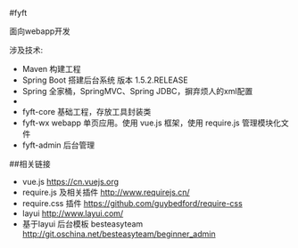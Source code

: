 #fyft

面向webapp开发

涉及技术:

* Maven 构建工程
* Spring Boot 搭建后台系统 版本 1.5.2.RELEASE
* Spring 全家桶，SpringMVC、Spring JDBC，摒弃烦人的xml配置
*
* fyft-core 基础工程，存放工具封装类
* fyft-wx webapp 单页应用。使用 vue.js 框架，使用 require.js 管理模块化文件
* fyft-admin 后台管理

##相关链接

* vue.js		https://cn.vuejs.org
* require.js 及相关插件		http://www.requirejs.cn/
* require.css 插件		https://github.com/guybedford/require-css
* layui		http://www.layui.com/
* 基于layui 后台模板 besteasyteam			http://git.oschina.net/besteasyteam/beginner_admin
